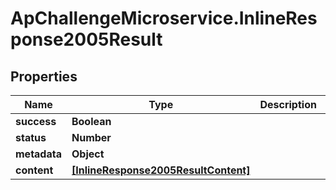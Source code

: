# ApChallengeMicroservice.InlineResponse2005Result

## Properties
Name | Type | Description | Notes
------------ | ------------- | ------------- | -------------
**success** | **Boolean** |  | [optional] 
**status** | **Number** |  | [optional] 
**metadata** | **Object** |  | [optional] 
**content** | [**[InlineResponse2005ResultContent]**](InlineResponse2005ResultContent.md) |  | [optional] 


